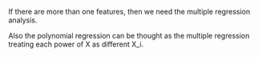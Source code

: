 If there are more than one features, then we need the multiple regression analysis. 

Also the polynomial regression can be thought as the multiple regression treating each power of X as different X_i. 
